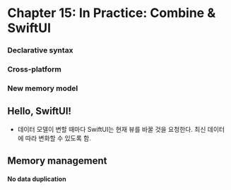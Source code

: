 # Chapter 15: In Practice: Combine & SwiftUI

### Declarative syntax
### Cross-platform
### New memory model

## Hello, SwiftUI!
* 데이터 모델이 변할 때마다 SwiftUI는 현재 뷰를 바꿀 것을 요청한다. 최신 데이터에 따라 변화할 수 있도록 함.

## Memory management

#### No data duplication
